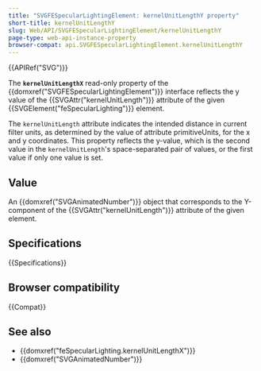 ```yaml
---
title: "SVGFESpecularLightingElement: kernelUnitLengthY property"
short-title: kernelUnitLengthY
slug: Web/API/SVGFESpecularLightingElement/kernelUnitLengthY
page-type: web-api-instance-property
browser-compat: api.SVGFESpecularLightingElement.kernelUnitLengthY
---
```


{{APIRef("SVG")}}

The **`kernelUnitLengthX`** read-only property of the {{domxref("SVGFESpecularLightingElement")}} interface reflects the y value of the {{SVGAttr("kernelUnitLength")}} attribute of the given {{SVGElement("feSpecularLighting")}} element.

The `kernelUnitLength` attribute indicates the intended distance in current filter units, as determined by the value of attribute primitiveUnits, for the x and y coordinates. This property reflects the y-value, which is the second value in the `kernelUnitLength`'s space-separated pair of values, or the first value if only one value is set.

## Value

An {{domxref("SVGAnimatedNumber")}} object that corresponds to the Y-component of the {{SVGAttr("kernelUnitLength")}} attribute of the given element.

## Specifications

{{Specifications}}

## Browser compatibility

{{Compat}}

## See also

- {{domxref("feSpecularLighting.kernelUnitLengthX")}}
- {{domxref("SVGAnimatedNumber")}}
